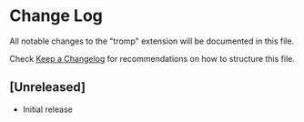 # Change Log

All notable changes to the "tromp" extension will be documented in this file.

Check [Keep a Changelog](http://keepachangelog.com/) for recommendations on how to structure this file.

## [Unreleased]

- Initial release